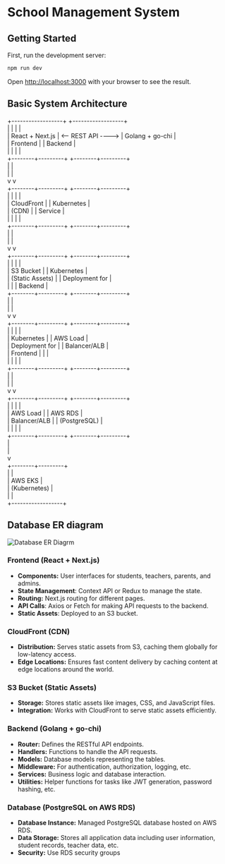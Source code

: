 # School Management System

## Getting Started

First, run the development server:

```bash
npm run dev
```

Open [http://localhost:3000](http://localhost:3000) with your browser to see the result.

## Basic System Architecture

+------------------+                    +------------------+  
|                  |                    |                  |  
|  React + Next.js | <-- REST API ----> |  Golang + go-chi |  
|    Frontend      |                    |     Backend      |  
|                  |                    |                  |  
+--------+---------+                    +--------+---------+  
         |                                       |  
         |                                       |  
         v                                       v  
+--------+---------+                    +--------+---------+  
|                  |                    |                  |  
|   CloudFront     |                    |  Kubernetes      |  
|     (CDN)        |                    |    Service       |  
|                  |                    |                  |  
+--------+---------+                    +--------+---------+  
         |                                       |  
         |                                       |  
         v                                       v  
+--------+---------+                    +--------+---------+  
|                  |                    |                  |  
|     S3 Bucket    |                    |  Kubernetes      |  
|  (Static Assets) |                    | Deployment for   |  
|                  |                    |  Backend         |  
+--------+---------+                    +--------+---------+  
         |                                       |  
         |                                       |  
         v                                       v  
+--------+---------+                    +--------+---------+  
|                  |                    |                  |  
|  Kubernetes      |                    |  AWS Load        |  
| Deployment for   |                    |  Balancer/ALB    |  
|  Frontend        |                    |                  |  
|                  |                    |                  |  
+--------+---------+                    +--------+---------+  
         |                                       |  
         |                                       |  
         v                                       v  
+--------+---------+                    +--------+---------+  
|                  |                    |                  |  
|   AWS Load       |                    |  AWS RDS         |  
|  Balancer/ALB    |                    |  (PostgreSQL)    |  
|                  |                    |                  |  
+--------+---------+                    +--------+---------+  
         |                                       
         |                                         
         v                                         
+--------+---------+                     
|                  |                           
|  AWS EKS         |                    
|  (Kubernetes)    |                    
|                  |                    
+------------------+                
## Database ER diagram
![Database ER Diagrm](./docs/img/shcool-management-ER.png)
### Frontend (React + Next.js)
* **Components:** User interfaces for students, teachers, parents, and admins.
* **State Management**: Context API or Redux to manage the state.
* **Routing:** Next.js routing for different pages.
* **API Calls**: Axios or Fetch for making API requests to the backend.
* **Static Assets**: Deployed to an S3 bucket.

### CloudFront (CDN)
* **Distribution:** Serves static assets from S3, caching them globally for low-latency access.
* **Edge Locations:** Ensures fast content delivery by caching content at edge locations around the world.
  
### S3 Bucket (Static Assets)
* **Storage:** Stores static assets like images, CSS, and JavaScript files.
* **Integration:** Works with CloudFront to serve static assets efficiently.
  
### Backend (Golang + go-chi)
* **Router:** Defines the RESTful API endpoints.
* **Handlers:** Functions to handle the API requests.
* **Models:** Database models representing the tables.
* **Middleware:** For authentication, authorization, logging, etc.
* **Services:** Business logic and database interaction.
* **Utilities:** Helper functions for tasks like JWT generation, password hashing, etc.

### Database (PostgreSQL on AWS RDS)
* **Database Instance:** Managed PostgreSQL database hosted on AWS RDS.
* **Data Storage:** Stores all application data including user information, student records, teacher data, etc.
* **Security:** Use RDS security groups
